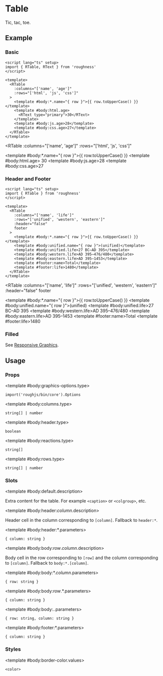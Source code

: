 <script lang="ts" setup>
import { RDetails, RSpace, RTable, RText } from 'roughness'
</script>

# Table

Tic, tac, toe.

## Example

### Basic

<RDetails>
  <template #summary>Show Code</template>

```vue
<script lang="ts" setup>
import { RTable, RText } from 'roughness'
</script>

<template>
  <RTable
    :columns="['name', 'age']"
    :rows="['html', 'js', 'css']"
  >
    <template #body:*.name="{ row }">{{ row.toUpperCase() }}</template>
    <template #body:html.age>
      <RText type="primary">30</RText>
    </template>
    <template #body:js.age>28</template>
    <template #body:css.age>27</template>
  </RTable>
</template>
```

</RDetails>

<RTable
  :columns="['name', 'age']"
  :rows="['html', 'js', 'css']"
>
  <template #body:*.name="{ row }">{{ row.toUpperCase() }}</template>
  <template #body:html.age>
    <RText type="primary">30</RText>
  </template>
  <template #body:js.age>28</template>
  <template #body:css.age>27</template>
</RTable>

### Header and Footer

<RDetails>
  <template #summary>Show Code</template>

```vue
<script lang="ts" setup>
import { RTable } from 'roughness'
</script>

<template>
  <RTable
    :columns="['name', 'life']"
    :rows="['unified', 'western', 'eastern']"
    :header="false"
    footer
  >
    <template #body:*.name="{ row }">{{ row.toUpperCase() }}</template>
    <template #body:unified.name="{ row }">(unified)</template>
    <template #body:unified.life>27 BC–AD 395</template>
    <template #body:western.life>AD 395–476/480</template>
    <template #body:eastern.life>AD 395–1453</template>
    <template #footer:name>Total</template>
    <template #footer:life>1480</template>
  </RTable>
</template>
```

</RDetails>

<RTable
  :columns="['name', 'life']"
  :rows="['unified', 'western', 'eastern']"
  :header="false"
  footer
>
  <template #body:*.name="{ row }">{{ row.toUpperCase() }}</template>
  <template #body:unified.name="{ row }">(unified)</template>
  <template #body:unified.life>27 BC–AD 395</template>
  <template #body:western.life>AD 395–476/480</template>
  <template #body:eastern.life>AD 395–1453</template>
  <template #footer:name>Total</template>
  <template #footer:life>1480</template>
</RTable>

### Filled

See [Responsive Graphics](/components/graphics#responsive).

## Usage

### Props

<RSpace overflow>
<RTable
  :columns="['name', 'type', 'default', 'description']"
  :rows="['columns', 'graphics-options', 'header', 'reactions', 'rows']"
>
  <template #body:*.name="{ row }">{{ row }}</template>

  <template #body:graphics-options.type>

  `import('roughjs/bin/core').Options`

  </template>
  <template #body:graphics-options.description>

  [Options for Rough.js](https://github.com/rough-stuff/rough/wiki#options).

  See [Graphics Configuration](/components/graphics#component-prop).

  </template>

  <template #body:columns.type>

  `string[] | number`

  </template>
  <template #body:columns.default>
    <RText type="error">Required</RText>
  </template>
  <template #body:columns.description>

  Column keys. Recommended to use all lowercase letters and hyphens and underscores.

  When specified as number, integer strings of `1...n` will be generated as values.

  </template>

  <template #body:header.type>

  `boolean`

  </template>
  <template #body:header.default>

  `true`

  </template>
  <template #body:header.description>
    Whether to display the table header.
  </template>

  <template #body:reactions.type>

  `string[]`

  </template>
  <template #body:reactions.default>

  `[]`

  </template>
  <template #body:reactions.description>

  States that trigger graphics redrawing.

  See [Reactions](/guide/theme#reactions).

  </template>

  <template #body:rows.type>

  `string[] | number`

  </template>
  <template #body:rows.default>
    <RText type="error">Required</RText>
  </template>
  <template #body:rows.description>

  Row keys. Recommended to use all lowercase letters and hyphens and underscores.

  When specified as number, integer strings of `1...n` will be generated as values.

  </template>
</RTable>
</RSpace>

### Slots

<RSpace overflow>
<RTable
  :columns="['name', 'parameters', 'description']"
  :rows="['default', 'header:_column_', 'header:*', 'body:_row_._column_', 'body:*._column_', 'body:_row_.*', 'body:*.*']"
>
  <template #body:*.name="{ row }">{{ row.replace(/_(\w+)_/g, '[$1]') }}</template>

  <template #body:default.description>

  Extra content for the table. For example `<caption>` or `<colgroup>`, etc.

  </template>

  <template #body:header:_column_.description>

  Header cell in the column corresponding to `[column]`. Fallback to `header:*`.

  </template>

  <template #body:header:*.parameters>

  `{ column: string }`

  </template>
  <template #body:header:*.description>

  Header cell in each column. Defaults to `startCase(column)`.

  </template>

  <template #body:body:_row_._column_.description>

  Body cell in the row corresponding to `[row]` and the column corresponding to `[column]`. Fallback to `body:*.[column]`.

  </template>

  <template #body:body:*._column_.parameters>

  `{ row: string }`

  </template>
  <template #body:body:*._column_.description>

  Body cell in the column corresponding to `[column]`. Fallback to `body:[row].*`.

  </template>

  <template #body:body:_row_.*.parameters>

  `{ column: string }`

  </template>
  <template #body:body:_row_.*.description>

  Body cell in the row corresponding to `[row]`. Fallback to `body:*.*`.

  </template>

  <template #body:body:*.*.parameters>

  `{ row: string, column: string }`

  </template>
  <template #body:body:*.*.description>
    Body cell in each row and column.
  </template>

  <template #body:footer:*.parameters>

  `{ column: string }`

  </template>
  <template #body:footer:*.description>

  Footer cell in each column.

  </template>
</RTable>
</RSpace>

### Styles

<RSpace overflow>
<RTable
  :columns="['name', 'values', 'default', 'description']"
  :rows="['border-color']"
>
  <template #body:*.name="{ row }">--r-table-{{ row }}</template>

  <template #body:border-color.values>

  `<color>`

  </template>
  <template #body:border-color.default>

  `var(--r-common-text-color)`

  </template>
  <template #body:border-color.description>
    Color of the table border.
  </template>
</RTable>
</RSpace>

